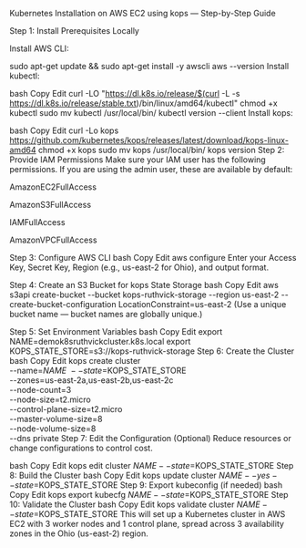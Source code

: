 Kubernetes Installation on AWS EC2 using kops — Step-by-Step Guide


Step 1: Install Prerequisites Locally



Install AWS CLI:


sudo apt-get update && sudo apt-get install -y awscli
aws --version
Install kubectl:

bash
Copy
Edit
curl -LO "https://dl.k8s.io/release/$(curl -L -s https://dl.k8s.io/release/stable.txt)/bin/linux/amd64/kubectl"
chmod +x kubectl
sudo mv kubectl /usr/local/bin/
kubectl version --client
Install kops:

bash
Copy
Edit
curl -Lo kops https://github.com/kubernetes/kops/releases/latest/download/kops-linux-amd64
chmod +x kops
sudo mv kops /usr/local/bin/
kops version
Step 2: Provide IAM Permissions
Make sure your IAM user has the following permissions. If you are using the admin user, these are available by default:

AmazonEC2FullAccess

AmazonS3FullAccess

IAMFullAccess

AmazonVPCFullAccess

Step 3: Configure AWS CLI
bash
Copy
Edit
aws configure
Enter your Access Key, Secret Key, Region (e.g., us-east-2 for Ohio), and output format.

Step 4: Create an S3 Bucket for kops State Storage
bash
Copy
Edit
aws s3api create-bucket --bucket kops-ruthvick-storage --region us-east-2 --create-bucket-configuration LocationConstraint=us-east-2
(Use a unique bucket name — bucket names are globally unique.)

Step 5: Set Environment Variables
bash
Copy
Edit
export NAME=demok8sruthvickcluster.k8s.local
export KOPS_STATE_STORE=s3://kops-ruthvick-storage
Step 6: Create the Cluster
bash
Copy
Edit
kops create cluster \
  --name=$NAME \
  --state=$KOPS_STATE_STORE \
  --zones=us-east-2a,us-east-2b,us-east-2c \
  --node-count=3 \
  --node-size=t2.micro \
  --control-plane-size=t2.micro \
  --master-volume-size=8 \
  --node-volume-size=8 \
  --dns private
Step 7: Edit the Configuration (Optional)
Reduce resources or change configurations to control cost.

bash
Copy
Edit
kops edit cluster $NAME --state=$KOPS_STATE_STORE
Step 8: Build the Cluster
bash
Copy
Edit
kops update cluster $NAME --yes --state=$KOPS_STATE_STORE
Step 9: Export kubeconfig (if needed)
bash
Copy
Edit
kops export kubecfg $NAME --state=$KOPS_STATE_STORE
Step 10: Validate the Cluster
bash
Copy
Edit
kops validate cluster $NAME --state=$KOPS_STATE_STORE
This will set up a Kubernetes cluster in AWS EC2 with 3 worker nodes and 1 control plane, spread across 3 availability zones in the Ohio (us-east-2) region.
